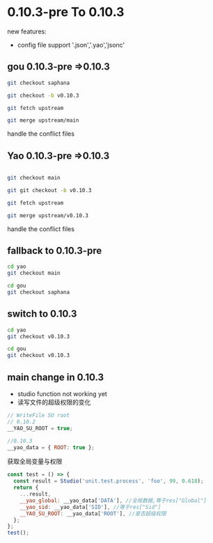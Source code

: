 # 0.10.3-pre To 0.10.3

new features:

- config file support '.json','.yao','jsonc'

## gou 0.10.3-pre =>0.10.3

```sh
git checkout saphana

git checkout -b v0.10.3

git fetch upstream

git merge upstream/main

```

handle the conflict files

## Yao 0.10.3-pre =>0.10.3

```sh

git checkout main

git git checkout -b v0.10.3

git fetch upstream

git merge upstream/v0.10.3
```

handle the conflict files

## fallback to 0.10.3-pre

```sh
cd yao
git checkout main

cd gou
git checkout saphana

```

## switch to 0.10.3

```sh
cd yao
git checkout v0.10.3

cd gou
git checkout v0.10.3
```

## main change in 0.10.3

- studio function not working yet
- 读写文件的超级权限的变化

```js
// WriteFile SU root
// 0.10.2
__YAO_SU_ROOT = true;

//0.10.3
__yao_data = { ROOT: true };
```

获取全局变量与权限

```js
const test = () => {
  const result = Studio('unit.test.process', 'foo', 99, 0.618);
  return {
    ...result,
    __yao_global: __yao_data['DATA'], //全局数据,等于res["Global"]
    __yao_sid: __yao_data['SID'], //等于res["Sid"]
    __YAO_SU_ROOT: __yao_data['ROOT'], //是否超级权限
  };
};
test();
```
